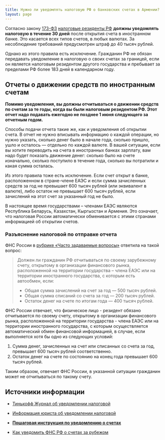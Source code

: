 ```yaml
---
title: Нужно ли уведомлять налоговую РФ о банковских счетах в Армении?
layout: page
---
```


Согласно закону [173-ФЗ](https://www.consultant.ru/document/cons_doc_LAW_45458/15452676240afa2b4ce846308d8f9434eaac4019/)
[налоговые резиденты РФ](../taxes.md) **должны уведомлять налоговую в течение 30 дней** после открытия счета в иностранном
банке. Это касается всех типов счетов, в любых валютах. За несоблюдение требований предусмотрен штраф до 40 тысяч рублей.

Однако из этого правила есть исключение. Гражданин РФ не обязан передавать уведомление в налоговую о своих счетах за границей,
если он является налоговым резидентом другого государства и пребывает за пределами РФ более 183 дней в календарном году.

## Отчеты о движении средств по иностранным счетам

**Помимо уведомления, вы должны отчитываться о движении средств по счетам за те годы, когда вы были налоговым резидентом
РФ. Этот отчет надо подавать ежегодно не позднее 1 июня следующего за отчетным годом.**

Способы подачи отчета такие же, как и уведомления об открытии счета. В отчет не нужно вписывать информацию о каждой
операции, но нужно указать, сколько денег было в начале года, сколько пришло, ушло и осталось — отдельно по каждой валюте.
В вашей ситуации, если вы хотите переводить на счета в иностранных банках зарплату, вам надо будет показать движение
денег: сколько было на счете изначально, сколько поступило в течение года, сколько вы потратили и какая сумма осталась.

Из этого правила тоже есть исключение. Если счет открыт в банке, расположенном в стране-члене ЕАЭС и если сумма зачисленных
средств за год не превышает 600 тысяч рублей (или эквивалент в валюте), либо остаток не превышает 600 тысяч рублей, если зачислений
на этот счет за указанный год не было.

В настоящее время государствами – членами ЕАЭС являются Республика Беларусь, Казахстан, Кыргызстан и Армения.
Это означает, что налоговая России автоматически обменивается с этими странами информацией об открытии счетов.

### Разъяснение налоговой по отправке отчета

ФНС России в [рубрике «Часто задаваемые вопросы»](https://www.nalog.gov.ru/rn77/service/kb/?t1=248) ответила на такой вопрос:

> Должен ли гражданин РФ отчитываться по своему зарубежному счету, открытому в организации финансового рынка, расположенной на территории государства – члена ЕАЭС или на территории иностранного государства, с которым есть автообмен, если:
> - Общая сумма зачислений на счет за год — 500 тысяч рублей.
> - Общая сумма списаний со счета за год — 200 тысяч рублей.
> - Остаток денег на счете по итогам года — 400 тысяч рублей.

ФНС России отвечает, что физическое лицо - резидент обязано отчитывается по своему счету, открытому в организации финансового рынка, расположенной на территории государства - члена ЕАЭС или на территории иностранного государства, с которым осуществляется автоматический обмен финансовой информацией, в случае, если выполняется хотя бы одно из следующих условий:

1. Сумма денег, зачисленных на счет или списанных со счета за год, превышает 600 тысяч рублей соответственно.
2. Остаток денег на счете по состоянию на конец года превышает 600 тысяч рублей.

Таким образом, отвечает ФНС России, в указанной ситуации гражданин может не отчитываться по такому счету.

## Источники информации

- [Тинькофф Журнал об уведомлении налоговой](https://journal.tinkoff.ru/hello/)
- [Информация юриста об уведомлении налоговой](https://t.me/arturdulkarnaev/103)
- **[Пошаговая инструкция по уведомлению о счетах](/files/account-notification-manual.pdf)**

- [Как уведомить ФНС РФ о счетах за рубежом](https://www.notion.so/6ebb8793fef84b07a05966c0c40c7517)
